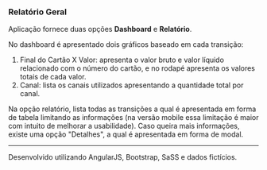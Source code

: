 ### Relatório Geral

Aplicação fornece duas opções **Dashboard** e **Relatório**.

No dashboard é apresentado dois gráficos baseado em cada transição:
1. Final do Cartão X Valor: apresenta o valor bruto e valor líquido relacionado com o número do cartão, e no rodapé apresenta os valores totais de cada valor.
2. Canal: lista os canais utilizados apresentando a quantidade total por canal.

Na opção relatório, lista todas as transições a qual é apresentada em forma de tabela limitando as informações (na versão mobile essa limitação é maior com intuito de melhorar a usabilidade). Caso queira mais informações, existe uma opção "Detalhes", a qual é apresentada em forma de modal.

------------
Desenvolvido utilizando AngularJS, Bootstrap, SaSS e dados fictícios.
